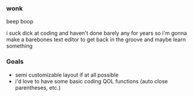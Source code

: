 ### wonk
beep boop

i suck dick at coding and haven't done barely any for years so i'm gonna make a barebones text editor to get back in the groove and maybe learn something

### Goals
- semi customizable layout if at all possible
- i'd love to have some basic coding QOL functions (auto close parentheses, etc.)
